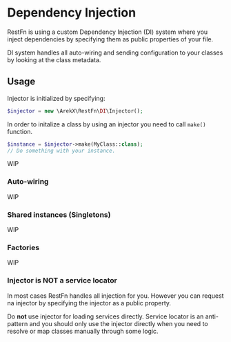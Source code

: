 # Dependency Injection

RestFn is using a custom Dependency Injection (DI) system where 
you inject dependencies by specifying them as public properties 
of your file.

DI system handles all auto-wiring and sending configuration to your
classes by looking at the class metadata.

## Usage

Injector is initialized by specifying:

```php
$injector = new \ArekX\RestFn\DI\Injector();
```

In order to initalize a class by using an injector you need to call
`make()` function.

```php
$instance = $injector->make(MyClass::class);
// Do something with your instance.
```

WIP

### Auto-wiring

WIP

### Shared instances (Singletons)

WIP

### Factories

WIP

### Injector is NOT a service locator

In most cases RestFn handles all injection for you. However you can
request na injector by specifying the injector as a public property.

Do **not** use injector for loading services directly. Service locator
is an anti-pattern and you should only use the injector directly
when you need to resolve or map classes manually through some logic.